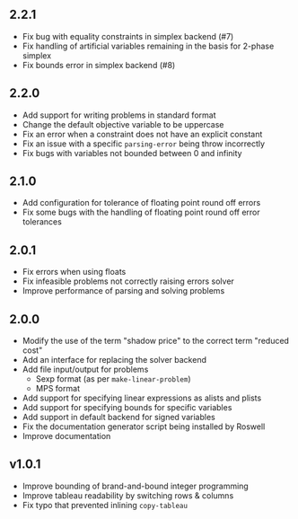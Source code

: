 ## 2.2.1
* Fix bug with equality constraints in simplex backend (#7)
* Fix handling of artificial variables remaining in the basis for 2-phase simplex
* Fix bounds error in simplex backend (#8)

## 2.2.0
* Add support for writing problems in standard format
* Change the default objective variable to be uppercase
* Fix an error when a constraint does not have an explicit constant
* Fix an issue with a specific `parsing-error` being throw incorrectly
* Fix bugs with variables not bounded between 0 and infinity

## 2.1.0
* Add configuration for tolerance of floating point round off errors
* Fix some bugs with the handling of floating point round off error tolerances

## 2.0.1
* Fix errors when using floats
* Fix infeasible problems not correctly raising errors solver
* Improve performance of parsing and solving problems

## 2.0.0
* Modify the use of the term "shadow price" to the correct term "reduced cost"
* Add an interface for replacing the solver backend
* Add file input/output for problems
  * Sexp format (as per `make-linear-problem`)
  * MPS format
* Add support for specifying linear expressions as alists and plists
* Add support for specifying bounds for specific variables
* Add support in default backend for signed variables
* Fix the documentation generator script being installed by Roswell
* Improve documentation

## v1.0.1
* Improve bounding of brand-and-bound integer programming
* Improve tableau readability by switching rows & columns
* Fix typo that prevented inlining `copy-tableau`
